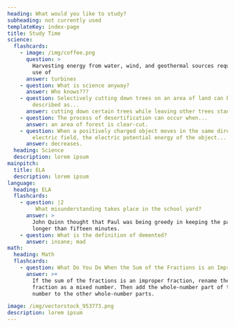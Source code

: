 ```yaml
---
heading: What would you like to study?
subheading: not currently used
templateKey: index-page
title: Study Time
science:
  flashcards:
    - image: /img/coffee.png
      question: >
        Harvesting energy from water, wind, and geothermal sources requires the
        use of 
      answer: turbines
    - question: What is science anyway?
      answer: Who knows???
    - question: Selectively cutting down trees on an area of land can be best
        described as...
      answer: cutting down certain trees while leaving other trees standing.
    - question: The process of desertification can occur when...
      answer: an area of forest is clear-cut.
    - question: When a positively charged object moves in the same direction as the
        electric field, the electric potential energy of the object...
      answer: decreases.
  heading: Science
  description: lorem ipsum
mainpitch:
  title: ELA
  description: lorem ipsum
language:
  heading: ELA
  flashcards:
    - question: |2
         What misunderstanding takes place in the school yard?
      answer: >
        John Quinn thought that Paul was being greedy in keeping the paddle
        longer than fifteen minutes. 
    - question: What is the definition of demented?
      answer: insane; mad
math:
  heading: Math
  flashcards:
    - question: What Do You Do When the Sum of the Fractions is an Improper Fraction?
      answer: >+
        If the sum of the fractions is an improper fraction, rename the improper
        fraction as a mixed number. Then add the whole-number part of the mixed
        number to the other whole-number parts.

image: /img/vectorstock_953773.png
description: lorem ipsum
---
```

